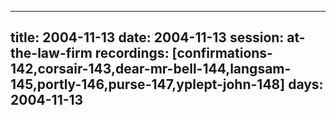 
---
title: 2004-11-13
date:  2004-11-13
session: at-the-law-firm
recordings: [confirmations-142,corsair-143,dear-mr-bell-144,langsam-145,portly-146,purse-147,yplept-john-148]
days: 2004-11-13
---
